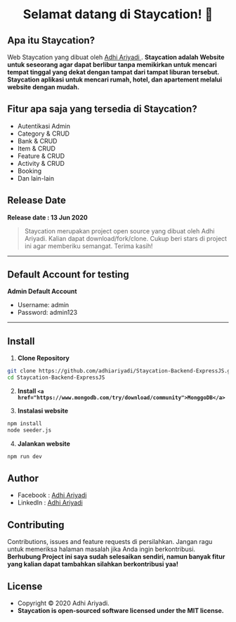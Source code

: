 <h1 align="center">Selamat datang di Staycation! 👋</h1>

## Apa itu Staycation?

Web Staycation yang dibuat oleh <a href="https://github.com/adhiariyadi"> Adhi Ariyadi </a>. **Staycation adalah Website untuk seseorang agar dapat berlibur tanpa memikirkan untuk mencari tempat tinggal yang dekat dengan tampat dari tampat liburan tersebut. Staycation aplikasi untuk mencari rumah, hotel, dan apartement melalui website dengan mudah.**

## Fitur apa saja yang tersedia di Staycation?

- Autentikasi Admin
- Category & CRUD
- Bank & CRUD
- Item & CRUD
- Feature & CRUD
- Activity & CRUD
- Booking
- Dan lain-lain

## Release Date

**Release date : 13 Jun 2020**

> Staycation merupakan project open source yang dibuat oleh Adhi Ariyadi. Kalian dapat download/fork/clone. Cukup beri stars di project ini agar memberiku semangat. Terima kasih!

---

## Default Account for testing

**Admin Default Account**

- Username: admin
- Password: admin123

---

## Install

1. **Clone Repository**

```bash
git clone https://github.com/adhiariyadi/Staycation-Backend-ExpressJS.git
cd Staycation-Backend-ExpressJS
```

2. **Install `<a href="https://www.mongodb.com/try/download/community">MonggoDB</a>`**

3. **Instalasi website**

```bash
npm install
node seeder.js
```

4. **Jalankan website**

```bash
npm run dev
```

## Author

- Facebook : <a href="https://web.facebook.com/profile.php?id=100007787444809"> Adhi Ariyadi</a>
- LinkedIn : <a href="https://www.linkedin.com/in/adhi-ariyadi-62164a1a0/"> Adhi Ariyadi</a>

## Contributing

Contributions, issues and feature requests di persilahkan.
Jangan ragu untuk memeriksa halaman masalah jika Anda ingin berkontribusi. **Berhubung Project ini saya sudah selesaikan sendiri, namun banyak fitur yang kalian dapat tambahkan silahkan berkontribusi yaa!**

## License

- Copyright © 2020 Adhi Ariyadi.
- **Staycation is open-sourced software licensed under the MIT license.**
